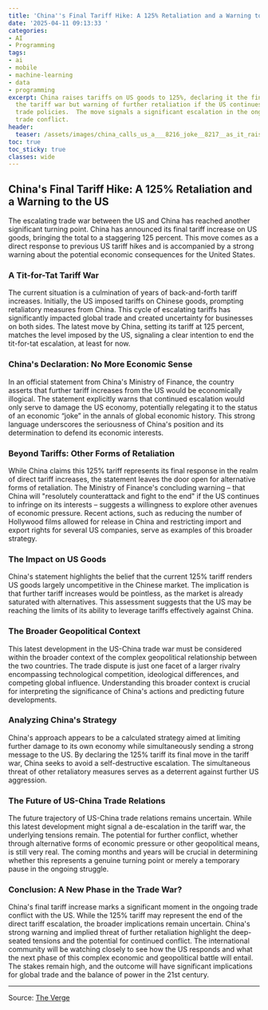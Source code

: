 ```yaml
---
title: 'China''s Final Tariff Hike: A 125% Retaliation and a Warning to the US'
date: '2025-04-11 09:13:33 '
categories:
- AI
- Programming
tags:
- ai
- mobile
- machine-learning
- data
- programming
excerpt: China raises tariffs on US goods to 125%, declaring it the final move in
  the tariff war but warning of further retaliation if the US continues its aggressive
  trade policies.  The move signals a significant escalation in the ongoing US-China
  trade conflict.
header:
  teaser: /assets/images/china_calls_us_a___8216_joke__8217__as_it_raises_t_20250411091333.jpg
toc: true
toc_sticky: true
classes: wide
---
```


## China's Final Tariff Hike: A 125% Retaliation and a Warning to the US

The escalating trade war between the US and China has reached another significant turning point.  China has announced its final tariff increase on US goods, bringing the total to a staggering 125 percent. This move comes as a direct response to previous US tariff hikes and is accompanied by a strong warning about the potential economic consequences for the United States.

### A Tit-for-Tat Tariff War

The current situation is a culmination of years of back-and-forth tariff increases.  Initially, the US imposed tariffs on Chinese goods, prompting retaliatory measures from China.  This cycle of escalating tariffs has significantly impacted global trade and created uncertainty for businesses on both sides.  The latest move by China, setting its tariff at 125 percent, matches the level imposed by the US, signaling a clear intention to end the tit-for-tat escalation, at least for now.

### China's Declaration: No More Economic Sense

In an official statement from China's Ministry of Finance, the country asserts that further tariff increases from the US would be economically illogical.  The statement explicitly warns that continued escalation would only serve to damage the US economy, potentially relegating it to the status of an economic “joke” in the annals of global economic history.  This strong language underscores the seriousness of China's position and its determination to defend its economic interests.

### Beyond Tariffs: Other Forms of Retaliation

While China claims this 125% tariff represents its final response in the realm of direct tariff increases, the statement leaves the door open for alternative forms of retaliation.  The Ministry of Finance's concluding warning – that China will "resolutely counterattack and fight to the end" if the US continues to infringe on its interests – suggests a willingness to explore other avenues of economic pressure.  Recent actions, such as reducing the number of Hollywood films allowed for release in China and restricting import and export rights for several US companies, serve as examples of this broader strategy.

### The Impact on US Goods

China's statement highlights the belief that the current 125% tariff renders US goods largely uncompetitive in the Chinese market.  The implication is that further tariff increases would be pointless, as the market is already saturated with alternatives. This assessment suggests that the US may be reaching the limits of its ability to leverage tariffs effectively against China.

### The Broader Geopolitical Context

This latest development in the US-China trade war must be considered within the broader context of the complex geopolitical relationship between the two countries.  The trade dispute is just one facet of a larger rivalry encompassing technological competition, ideological differences, and competing global influence.  Understanding this broader context is crucial for interpreting the significance of China's actions and predicting future developments.

###  Analyzing China's Strategy

China's approach appears to be a calculated strategy aimed at limiting further damage to its own economy while simultaneously sending a strong message to the US.  By declaring the 125% tariff its final move in the tariff war, China seeks to avoid a self-destructive escalation.  The simultaneous threat of other retaliatory measures serves as a deterrent against further US aggression.

### The Future of US-China Trade Relations

The future trajectory of US-China trade relations remains uncertain.  While this latest development might signal a de-escalation in the tariff war, the underlying tensions remain.  The potential for further conflict, whether through alternative forms of economic pressure or other geopolitical means, is still very real.  The coming months and years will be crucial in determining whether this represents a genuine turning point or merely a temporary pause in the ongoing struggle.

### Conclusion: A New Phase in the Trade War?

China's final tariff increase marks a significant moment in the ongoing trade conflict with the US.  While the 125% tariff may represent the end of the direct tariff escalation, the broader implications remain uncertain.  China's strong warning and implied threat of further retaliation highlight the deep-seated tensions and the potential for continued conflict.  The international community will be watching closely to see how the US responds and what the next phase of this complex economic and geopolitical battle will entail.  The stakes remain high, and the outcome will have significant implications for global trade and the balance of power in the 21st century.

---

Source: [The Verge](https://www.theverge.com/news/646949/china-tariff-increase-trump-retaliation-us-joke)